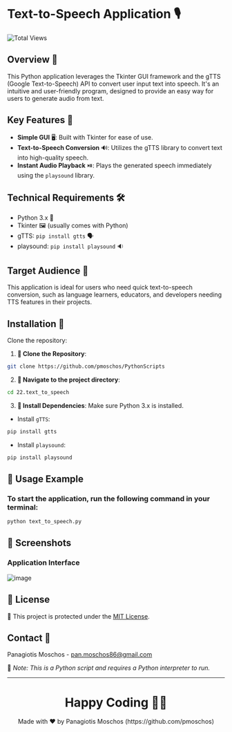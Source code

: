 # Text-to-Speech Application 🎙️

![Total Views](https://views.whatilearened.today/views/github/pmoschos/pmoschos.svg)

## Overview 👀
This Python application leverages the Tkinter GUI framework and the gTTS (Google Text-to-Speech) API to convert user input text into speech. It's an intuitive and user-friendly program, designed to provide an easy way for users to generate audio from text.

## Key Features 🔑
- **Simple GUI** 🖥️: Built with Tkinter for ease of use.
- **Text-to-Speech Conversion** 🔊: Utilizes the gTTS library to convert text into high-quality speech.
- **Instant Audio Playback** ⏯️: Plays the generated speech immediately using the `playsound` library.

## Technical Requirements 🛠️
- Python 3.x 🐍
- Tkinter 🖼️ (usually comes with Python)
- gTTS: `pip install gtts` 🗣️
- playsound: `pip install playsound` 🔉

## Target Audience 🎯
This application is ideal for users who need quick text-to-speech conversion, such as language learners, educators, and developers needing TTS features in their projects.

## Installation 💾
Clone the repository:

1. **🔗 Clone the Repository**:
```bash
git clone https://github.com/pmoschos/PythonScripts
```

2. **📁 Navigate to the project directory**:
```bash
cd 22.text_to_speech
```

3. **🔧 Install Dependencies**:
Make sure Python 3.x is installed.

- Install `gTTS`:
```bash
pip install gtts
```

- Install `playsound`:
```bash
pip install playsound
```

## 📌 Usage Example

### To start the application, run the following command in your terminal:

```bash
python text_to_speech.py
```

## 📸 Screenshots

### Application Interface

![image](https://github.com/pmoschos/pmoschos/assets/133533759/16a74b55-9d56-4a53-984e-3c79d9e34ea8)


## 📄 License
🔐 This project is protected under the [MIT License](https://mit-license.org/).


## Contact 📧
Panagiotis Moschos - pan.moschos86@gmail.com

🔗 *Note: This is a Python script and requires a Python interpreter to run.*

---
<h1 align=center>Happy Coding 👨‍💻 </h1>

<p align="center">
  Made with ❤️ by Panagiotis Moschos (https://github.com/pmoschos)
</p>